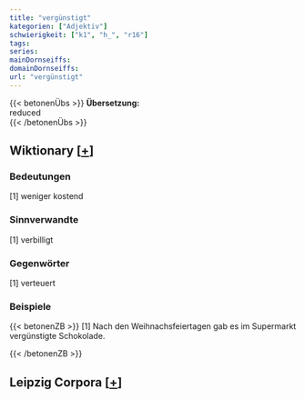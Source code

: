 ```yaml
---
title: "vergünstigt"
kategorien: ["Adjektiv"]
schwierigkeit: ["k1", "h_", "r16"]
tags:
series:
mainDornseiffs:
domainDornseiffs:
url: "vergünstigt"
---
```


{{< betonenÜbs >}}
**Übersetzung:**  
reduced  
{{< /betonenÜbs >}}

## Wiktionary [[+](https://de.wiktionary.org/wiki/vergünstigt)]

### Bedeutungen
[1] weniger kostend  

### Sinnverwandte
[1] verbilligt  

### Gegenwörter
[1] verteuert  

### Beispiele
{{< betonenZB >}}
[1] Nach den Weihnachsfeiertagen gab es im Supermarkt vergünstigte Schokolade.  

{{< /betonenZB >}}

## Leipzig Corpora [[+](https://corpora.uni-leipzig.de/en/res?word=vergünstigt&corpusId=deu_newscrawl-public_2018)]

